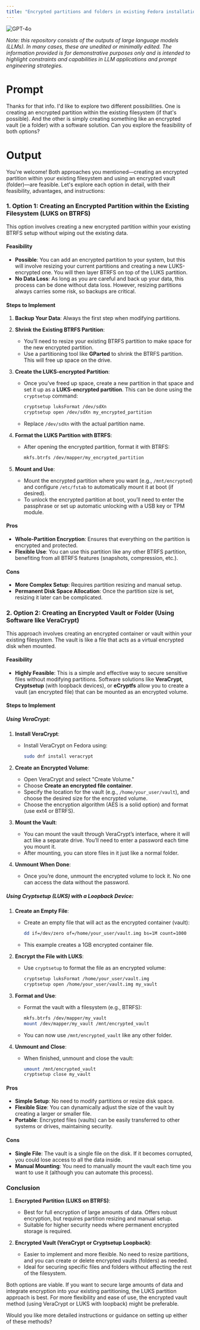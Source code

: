 ```yaml
---
title: "Encrypted partitions and folders in existing Fedora installation"
---
```

![GPT-4o](https://img.shields.io/badge/GPT--4o-3333FF?style=for-the-badge&logo=openai&logoColor=white)



*Note: this repository consists of the outputs of large language models (LLMs). In many cases, these are unedited or minimally edited. The information provided is for demonstrative purposes only and is intended to highlight constraints and capabilities in LLM applications and prompt engineering strategies.*


# Prompt

Thanks for that info. I'd like to explore two different possibilities. One is creating an encrypted partition within the existing filesystem (if that's possible). And the other is simply creating something like an encrypted vault (ie a folder) with a software solution. Can you explore the feasibility of both options?

# Output

You're welcome! Both approaches you mentioned—creating an encrypted partition within your existing filesystem and using an encrypted vault (folder)—are feasible. Let's explore each option in detail, with their feasibility, advantages, and instructions:

### 1. **Option 1: Creating an Encrypted Partition within the Existing Filesystem (LUKS on BTRFS)**
This option involves creating a new encrypted partition within your existing BTRFS setup without wiping out the existing data.

#### Feasibility
- **Possible**: You can add an encrypted partition to your system, but this will involve resizing your current partitions and creating a new LUKS-encrypted one. You will then layer BTRFS on top of the LUKS partition.
- **No Data Loss**: As long as you are careful and back up your data, this process can be done without data loss. However, resizing partitions always carries some risk, so backups are critical.
  
#### Steps to Implement
1. **Backup Your Data**: Always the first step when modifying partitions.
   
2. **Shrink the Existing BTRFS Partition**:
   - You’ll need to resize your existing BTRFS partition to make space for the new encrypted partition.
   - Use a partitioning tool like **GParted** to shrink the BTRFS partition. This will free up space on the drive.

3. **Create the LUKS-encrypted Partition**:
   - Once you’ve freed up space, create a new partition in that space and set it up as a **LUKS-encrypted partition**. This can be done using the `cryptsetup` command:
     ```bash
     cryptsetup luksFormat /dev/sdXn
     cryptsetup open /dev/sdXn my_encrypted_partition
     ```
   - Replace `/dev/sdXn` with the actual partition name.

4. **Format the LUKS Partition with BTRFS**:
   - After opening the encrypted partition, format it with BTRFS:
     ```bash
     mkfs.btrfs /dev/mapper/my_encrypted_partition
     ```

5. **Mount and Use**:
   - Mount the encrypted partition where you want (e.g., `/mnt/encrypted`) and configure `/etc/fstab` to automatically mount it at boot (if desired).
   - To unlock the encrypted partition at boot, you’ll need to enter the passphrase or set up automatic unlocking with a USB key or TPM module.

#### Pros
- **Whole-Partition Encryption**: Ensures that everything on the partition is encrypted and protected.
- **Flexible Use**: You can use this partition like any other BTRFS partition, benefiting from all BTRFS features (snapshots, compression, etc.).

#### Cons
- **More Complex Setup**: Requires partition resizing and manual setup.
- **Permanent Disk Space Allocation**: Once the partition size is set, resizing it later can be complicated.

### 2. **Option 2: Creating an Encrypted Vault or Folder (Using Software like VeraCrypt)**
This approach involves creating an encrypted container or vault within your existing filesystem. The vault is like a file that acts as a virtual encrypted disk when mounted.

#### Feasibility
- **Highly Feasible**: This is a simple and effective way to secure sensitive files without modifying partitions. Software solutions like **VeraCrypt**, **Cryptsetup** (with loopback devices), or **eCryptfs** allow you to create a vault (an encrypted file) that can be mounted as an encrypted volume.

#### Steps to Implement

##### Using **VeraCrypt**:
1. **Install VeraCrypt**:
   - Install VeraCrypt on Fedora using:
     ```bash
     sudo dnf install veracrypt
     ```

2. **Create an Encrypted Volume**:
   - Open VeraCrypt and select "Create Volume."
   - Choose **Create an encrypted file container**.
   - Specify the location for the vault (e.g., `/home/your_user/vault`), and choose the desired size for the encrypted volume.
   - Choose the encryption algorithm (AES is a solid option) and format (use ext4 or BTRFS).

3. **Mount the Vault**:
   - You can mount the vault through VeraCrypt’s interface, where it will act like a separate drive. You’ll need to enter a password each time you mount it.
   - After mounting, you can store files in it just like a normal folder.

4. **Unmount When Done**:
   - Once you’re done, unmount the encrypted volume to lock it. No one can access the data without the password.

##### Using **Cryptsetup (LUKS) with a Loopback Device**:
1. **Create an Empty File**:
   - Create an empty file that will act as the encrypted container (vault):
     ```bash
     dd if=/dev/zero of=/home/your_user/vault.img bs=1M count=1000
     ```
   - This example creates a 1GB encrypted container file.

2. **Encrypt the File with LUKS**:
   - Use `cryptsetup` to format the file as an encrypted volume:
     ```bash
     cryptsetup luksFormat /home/your_user/vault.img
     cryptsetup open /home/your_user/vault.img my_vault
     ```

3. **Format and Use**:
   - Format the vault with a filesystem (e.g., BTRFS):
     ```bash
     mkfs.btrfs /dev/mapper/my_vault
     mount /dev/mapper/my_vault /mnt/encrypted_vault
     ```
   - You can now use `/mnt/encrypted_vault` like any other folder.

4. **Unmount and Close**:
   - When finished, unmount and close the vault:
     ```bash
     umount /mnt/encrypted_vault
     cryptsetup close my_vault
     ```

#### Pros
- **Simple Setup**: No need to modify partitions or resize disk space.
- **Flexible Size**: You can dynamically adjust the size of the vault by creating a larger or smaller file.
- **Portable**: Encrypted files (vaults) can be easily transferred to other systems or drives, maintaining security.

#### Cons
- **Single File**: The vault is a single file on the disk. If it becomes corrupted, you could lose access to all the data inside.
- **Manual Mounting**: You need to manually mount the vault each time you want to use it (although you can automate this process).

### Conclusion

1. **Encrypted Partition (LUKS on BTRFS)**:
   - Best for full encryption of large amounts of data. Offers robust encryption, but requires partition resizing and manual setup.
   - Suitable for higher security needs where permanent encrypted storage is required.

2. **Encrypted Vault (VeraCrypt or Cryptsetup Loopback)**:
   - Easier to implement and more flexible. No need to resize partitions, and you can create or delete encrypted vaults (folders) as needed.
   - Ideal for securing specific files and folders without affecting the rest of the filesystem.

Both options are viable. If you want to secure large amounts of data and integrate encryption into your existing partitioning, the LUKS partition approach is best. For more flexibility and ease of use, the encrypted vault method (using VeraCrypt or LUKS with loopback) might be preferable.

Would you like more detailed instructions or guidance on setting up either of these methods?